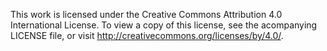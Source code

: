 This work is licensed under the Creative Commons Attribution 4.0 International License.
To view a copy of this license, see the acompanying LICENSE file, or visit http://creativecommons.org/licenses/by/4.0/.
